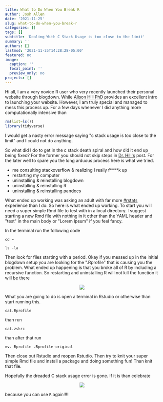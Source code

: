 ```yaml
---
title: What to Do When You Break R
author: Josh Allen
date: '2021-11-25'
slug: what-to-do-when-you-break-r
categories: []
tags: []
subtitle: 'Dealing With C Stack Usage is too close to the limit'
summary: ''
authors: []
lastmod: '2021-11-25T14:28:28-05:00'
featured: no
image:
  caption: ''
  focal_point: ''
  preview_only: no
projects: []
---
```

Hi all, I am a very novice R user who very recently launched their personal website through
blogdown. While [Alison Hill PhD](https://alison.rbind.io/post/new-year-new-blogdown/) provides an
excellent intro to launching your website. However, I am truly special and managed to mess this process up. For a few days whenever I did anything more computationally intensive than 


```r
rm(list=ls())
library(tidyverse)
```


I would get a nasty error message saying "c stack usage is too close to the limit" and I could not do anything. 

So what did I do to get in the c stack death spiral and how did it end up being fixed? For the former you should not skip steps in [Dr. Hill's](https://alison.rbind.io/post/new-year-new-blogdown/) post. For the later  well to spare you the long arduous process here is what we tried. 

- me consulting stackoverflow & realizing I really f****k up
- restarting my computer
- uninstalling & reinstalling blogdown
- uninstalling & reinstalling R
- uninstalling & reinstalling pandocs

What ended up working was asking an adult with far more [#rstats](https://twitter.com/hashtag/rstats?src=hashtag_click) experience than I do. So here is what ended up working. To start you will need a super simple Rmd file to test with in a local directory. I suggest starting a new Rmd file with nothing in it other than the YAML header and "test" in the main body or "Lorem Ipsum" if you feel fancy. 


In the terminal run the following code


```{bash
cd ~ 

ls -la

```




Then look for files starting with a period. Okay if you messed up in the initial blogdown setup you are looking for the ".Rprofile" that is causing you the problem. What ended up happening is that you broke all of R by including a recursive function. So restarting and uninstalling R will not kill the function it will be there 

<center>

![](https://media.giphy.com/media/l4FB8FfpphPmxdTkA/giphy.gif)

</center>


What you are going to do is open a terminal in Rstudio or otherwise than start running this.

```{bash
cat.Rprofile
```

than run 


```{bash
cat.zshrc
```


than after that run 

```
mv. Rprofile .Rprofile-original
```


Then close out Rstudio and reopen Rstudio. Then try to knit your super simple Rmd file and install a package and doing something fun! Than knit that file.

Hopefully the dreaded C stack usage error is gone. If it is than celebrate
<center>

![](https://media.giphy.com/media/d86kftzaeizO8/giphy.gif)

</center>

because you can use `R` again!!!!

